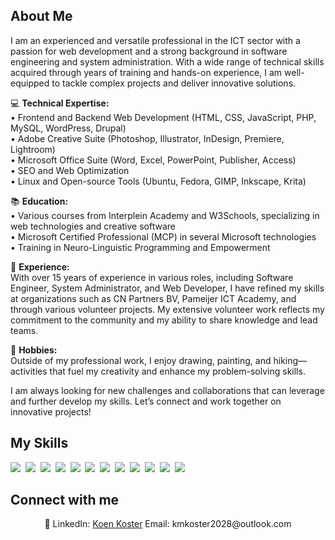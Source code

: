 ## About Me

I am an experienced and versatile professional in the ICT sector with a passion for web development and a strong background in software engineering and system administration. With a wide range of technical skills acquired through years of training and hands-on experience, I am well-equipped to tackle complex projects and deliver innovative solutions.

💻 **Technical Expertise:**  
• Frontend and Backend Web Development (HTML, CSS, JavaScript, PHP, MySQL, WordPress, Drupal)  
• Adobe Creative Suite (Photoshop, Illustrator, InDesign, Premiere, Lightroom)  
• Microsoft Office Suite (Word, Excel, PowerPoint, Publisher, Access)  
• SEO and Web Optimization  
• Linux and Open-source Tools (Ubuntu, Fedora, GIMP, Inkscape, Krita)

📚 **Education:**  
• Various courses from Interplein Academy and W3Schools, specializing in web technologies and creative software  
• Microsoft Certified Professional (MCP) in several Microsoft technologies  
• Training in Neuro-Linguistic Programming and Empowerment

🌟 **Experience:**  
With over 15 years of experience in various roles, including Software Engineer, System Administrator, and Web Developer, I have refined my skills at organizations such as CN Partners BV, Pameijer ICT Academy, and through various volunteer projects. My extensive volunteer work reflects my commitment to the community and my ability to share knowledge and lead teams.

🎨 **Hobbies:**  
Outside of my professional work, I enjoy drawing, painting, and hiking—activities that fuel my creativity and enhance my problem-solving skills.

I am always looking for new challenges and collaborations that can leverage and further develop my skills. Let’s connect and work together on innovative projects!

## My Skills

<img src="https://img.shields.io/badge/JavaScript-F7DF1E?logo=javascript&logoColor=000"> 
<img src="https://img.shields.io/badge/HTML-%23E34F26.svg?logo=html5&logoColor=white"> 
<img src="https://img.shields.io/badge/CSS-1572B6?logo=css3&logoColor=fff"> 
<img src="https://img.shields.io/badge/Kotlin-%237F52FF.svg?logo=kotlin&logoColor=white"> 
<img src="https://img.shields.io/badge/Bootstrap-7952B3?logo=bootstrap&logoColor=fff"> 
<img src="https://img.shields.io/badge/jQuery-0769AD?logo=jquery&logoColor=fff"> 
<img src="https://img.shields.io/badge/Node.js-6DA55F?logo=node.js&logoColor=white"> 
<img src="https://img.shields.io/badge/MariaDB-003545?logo=mariadb&logoColor=white"> 
<img src="https://img.shields.io/badge/MongoDB-%234ea94b.svg?logo=mongodb&logoColor=white"> 
<img src="https://img.shields.io/badge/MySQL-4479A1?logo=mysql&logoColor=fff"> 
<img src="https://img.shields.io/badge/GitHub%20Copilot-000?logo=githubcopilot&logoColor=fff"> 
<img src="https://img.shields.io/badge/ChatGPT-74aa9c?logo=openai&logoColor=white"> 

## Connect with me

<p align="center">🔗 LinkedIn: <a href="https://www.linkedin.com/in/koen-koster-professional/" target="_blank">Koen Koster</a> Email: kmkoster2028@outlook.com</p>
